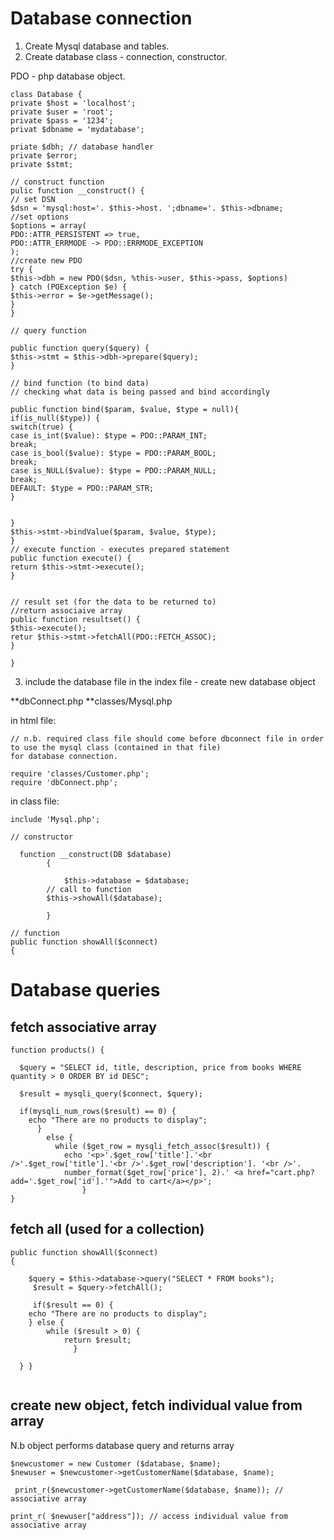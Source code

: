 
Database connection
==================

1. Create Mysql database and tables.
2. Create database class - connection, constructor.

PDO - php database object.

```
class Database {
private $host = 'localhost';
private $user = 'root';
private $pass = '1234';
privat $dbname = 'mydatabase';

priate $dbh; // database handler
private $error;
private $stmt;

// construct function
pulic function __construct() {
// set DSN
$dsn = 'mysql:host='. $this->host. ';dbname='. $this->dbname;
//set options
$options = array(
PDO::ATTR_PERSISTENT => true,
PDO::ATTR_ERRMODE -> PDO::ERRMODE_EXCEPTION
);
//create new PDO
try {
$this->dbh = new PDO($dsn, %this->user, $this->pass, $options)
} catch (POException $e) {
$this->error = $e->getMessage();
}
}

// query function

public function query($query) {
$this->stmt = $this->dbh->prepare($query);
}

// bind function (to bind data)
// checking what data is being passed and bind accordingly

public function bind($param, $value, $type = null){
if(is_null($type)) {
switch(true) {
case is_int($value): $type = PDO::PARAM_INT;
break;
case is_bool($value): $type = PDO::PARAM_BOOL;
break;
case is_NULL($value): $type = PDO::PARAM_NULL;
break;
DEFAULT: $type = PDO::PARAM_STR;
}


}
$this->stmt->bindValue($param, $value, $type);
}
// execute function - executes prepared statement
public function execute() {
return $this->stmt->execute();
}


// result set (for the data to be returned to)
//return associaive array
public function resultset() {
$this->execute();
retur $this->stmt->fetchAll(PDO::FETCH_ASSOC);
}

}
```
3. include the database file in the index file - create new database object

**dbConnect.php
**classes/Mysql.php

in html file:

```
// n.b. required class file should come before dbconnect file in order to use the mysql class (contained in that file) 
for database connection.

require 'classes/Customer.php'; 
require 'dbConnect.php';
```

in class file:

```
include 'Mysql.php';

// constructor

  function __construct(DB $database)
        {

            $this->database = $database;
        // call to function
        $this->showAll($database);

        } 
        
// function
public function showAll($connect)
{
```

Database queries
================
fetch associative array
----------------------

```
function products() {

  $query = "SELECT id, title, description, price from books WHERE quantity > 0 ORDER BY id DESC";

  $result = mysqli_query($connect, $query);

  if(mysqli_num_rows($result) == 0) {
    echo "There are no products to display";
      }
        else {
          while ($get_row = mysqli_fetch_assoc($result)) {
            echo '<p>'.$get_row['title'].'<br />'.$get_row['title'].'<br />'.$get_row['description']. '<br />'.
            number_format($get_row['price'], 2).' <a href="cart.php?add='.$get_row['id'].'">Add to cart</a></p>';
                }
}
```

fetch all (used for a collection)
---------------------------

```
public function showAll($connect)
{

    $query = $this->database->query("SELECT * FROM books");
     $result = $query->fetchAll();
     
     if($result == 0) { 
    echo "There are no products to display"; 
    } else { 
        while ($result > 0) { 
            return $result;
              }

  } }
  
```

create new object, fetch individual value from array
-----------------------------------------------------

N.b object performs database query and returns array

```
$newcustomer = new Customer ($database, $name);
$newuser = $newcustomer->getCustomerName($database, $name);

 print_r($newcustomer->getCustomerName($database, $name)); // associative array

print_r( $newuser["address"]); // access individual value from associative array
```
